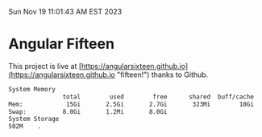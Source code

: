Sun Nov 19 11:01:43 AM EST 2023

# Angular Fifteen


This project is live at [https://angularsixteen.github.io](https://angularsixteen.github.io "fifteen!") thanks to Github.

```bash
System Memory
               total        used        free      shared  buff/cache   available
Mem:            15Gi       2.5Gi       2.7Gi       323Mi        10Gi        12Gi
Swap:          8.0Gi       1.2Mi       8.0Gi
System Storage
502M	.
```
```bash

